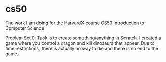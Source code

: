 # cs50
The work I am doing for the HarvardX course CS50 Introduction to Computer Science

Problem Set 0: Task is to create something/anything in Scratch. I created a game where you control a dragon and kill dinosaurs that appear. Due to time restrictions, there is actually no way to die and there is no end to the game.

